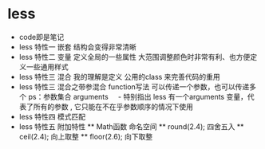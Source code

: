 # less
- code即是笔记
- less 特性一 嵌套 结构会变得非常清晰
- less 特性二 变量 定义全局的一些属性 大范围调整颜色时非常有利、也方便定义一些通用样式
- less 特性三 混合 我的理解是定义 公用的class 来完善代码的重用
- less 特性三 混合之带参混合  function写法 可以传递一个参数，也可以传递多个 ps：参数集合 arguments
     - 特别指出 less 有一个arguments 变量，代表了所有的参数 , 它只能在不在乎参数顺序的情况下使用
- less 特性四 模式匹配   
- less 特性五 附加特性
 **  Math函数  命名空间 
 **  round(2.4); 四舍五入
 **  ceil(2.4); 向上取整
 **  floor(2.6); 向下取整
 
